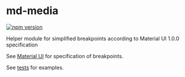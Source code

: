 # md-media

[![npm version](https://badge.fury.io/js/md-media.svg)](https://badge.fury.io/js/md-media) 

Helper module for simplified breakpoints according to Material UI 1.0.0 specification

See [Material UI](https://material-ui-1dab0.firebaseapp.com/layout/basics) for specification of breakpoints.

See [tests](index.test.js) for examples.